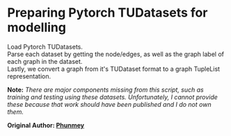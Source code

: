 # Preparing Pytorch TUDatasets for modelling
Load Pytorch TUDatasets.  
Parse each dataset by getting the node/edges, as well as the graph label of each graph in the dataset.  
Lastly, we convert a graph from it's TUDataset format to a graph TupleList representation.  

**Note:** *There are major components missing from this script, such as training and testing using these datasets. Unfortunately, I cannot provide these because that work should have been published and I do not own them.*

**Original Author: [Phunmey](https://github.com/Phunmey)**
